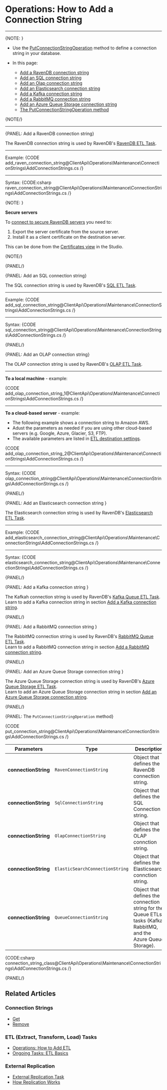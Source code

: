 # Operations: How to Add a Connection String
---

{NOTE: }

* Use the [PutConnectionStringOperation](../../../../client-api/operations/maintenance/connection-strings/add-connection-string#the%C2%A0putconnectionstringoperation%C2%A0method) method to define a connection string in your database.

* In this page:  
    * [Add a RavenDB connection string](../../../../client-api/operations/maintenance/connection-strings/add-connection-string#add-a-ravendb-connection-string)  
    * [Add an SQL connection string](../../../../client-api/operations/maintenance/connection-strings/add-connection-string#add-an-sql-connection-string)  
    * [Add an Olap connection string](../../../../client-api/operations/maintenance/connection-strings/add-connection-string#add-an-olap-connection-string)  
    * [Add an Elasticsearch connection string](../../../../client-api/operations/maintenance/connection-strings/add-connection-string#add-an-elasticsearch-connection-string)  
    * [Add a Kafka connection string](../../../../client-api/operations/maintenance/connection-strings/add-connection-string#add-a-kafka-connection-string)  
    * [Add a RabbitMQ connection string](../../../../client-api/operations/maintenance/connection-strings/add-connection-string#add-a-rabbitmq-connection-string)  
    * [Add an Azure Queue Storage connection string](../../../../client-api/operations/maintenance/connection-strings/add-connection-string#add-an-azure-queue-storage-connection-string)
    * [The PutConnectionStringOperation method](../../../../client-api/operations/maintenance/connection-strings/add-connection-string#the%C2%A0putconnectionstringoperation%C2%A0method)

{NOTE/}

---

{PANEL: Add a RavenDB connection string}

The RavenDB connection string is used by RavenDB's [RavenDB ETL Task](../../../../server/ongoing-tasks/etl/raven).

---

Example:
{CODE add_raven_connection_string@ClientApi\Operations\Maintenance\ConnectionStrings\AddConnectionStrings.cs /}

---

Syntax:
{CODE:csharp raven_connection_string@ClientApi\Operations\Maintenance\ConnectionStrings\AddConnectionStrings.cs /}

{NOTE: }

**Secure servers**  

To [connect to secure RavenDB servers](../../../../server/security/authentication/certificate-management#enabling-communication-between-servers:-importing-and-exporting-certificates)
you need to:  
1. Export the server certificate from the source server.  
2. Install it as a client certificate on the destination server.  
  
This can be done from the [Certificates view](../../../../server/security/authentication/certificate-management#studio-certificates-management-view) in the Studio.

{NOTE/}

{PANEL/}

{PANEL: Add an SQL connection string}

The SQL connection string is used by RavenDB's [SQL ETL Task](../../../../server/ongoing-tasks/etl/sql).

---

Example:
{CODE add_sql_connection_string@ClientApi\Operations\Maintenance\ConnectionStrings\AddConnectionStrings.cs /}

---

Syntax:
{CODE sql_connection_string@ClientApi\Operations\Maintenance\ConnectionStrings\AddConnectionStrings.cs /}

{PANEL/}

{PANEL: Add an OLAP connection string}

The OLAP connection string is used by RavenDB's [OLAP ETL Task](../../../../server/ongoing-tasks/etl/olap).

---

**To a local machine** - example:  

{CODE add_olap_connection_string_1@ClientApi\Operations\Maintenance\ConnectionStrings\AddConnectionStrings.cs /}

---

**To a cloud-based server** - example:  
  
* The following example shows a connection string to Amazon AWS.  
* Adust the parameters as needed if you are using other cloud-based servers (e.g. Google, Azure, Glacier, S3, FTP).  
* The available parameters are listed in [ETL destination settings](../../../../server/ongoing-tasks/etl/olap#etl-destination-settingss).   

{CODE add_olap_connection_string_2@ClientApi\Operations\Maintenance\ConnectionStrings\AddConnectionStrings.cs /}

---

Syntax:
{CODE olap_connection_string@ClientApi\Operations\Maintenance\ConnectionStrings\AddConnectionStrings.cs /}

{PANEL/}

{PANEL: Add an Elasticsearch connection string  }

The Elasticsearch connection string is used by RavenDB's [Elasticsearch ETL Task](../../../../server/ongoing-tasks/etl/elasticsearch).

---

Example:
{CODE add_elasticsearch_connection_string@ClientApi\Operations\Maintenance\ConnectionStrings\AddConnectionStrings.cs /}

---

Syntax:
{CODE elasticsearch_connection_string@ClientApi\Operations\Maintenance\ConnectionStrings\AddConnectionStrings.cs /}

{PANEL/}

{PANEL: Add a Kafka connection string }

The Kafkah connection string is used by RavenDB's [Kafka Queue ETL Task](../../../../server/ongoing-tasks/etl/queue-etl/kafka).  
Learn to add a Kafka connection string in section [Add a Kafka connection string]( ../../../../server/ongoing-tasks/etl/queue-etl/kafka#add-a-kafka-connection-string).

{PANEL/}

{PANEL: Add a RabbitMQ connection string }

The RabbitMQ connection string is used by RavenDB's [RabbitMQ Queue ETL Task](../../../../server/ongoing-tasks/etl/queue-etl/rabbit-mq).  
Learn to add a RabbitMQ connection string in section [Add a RabbitMQ connection string]( ../../../../server/ongoing-tasks/etl/queue-etl/rabbit-mq#add-a-rabbitmq-connection-string).

{PANEL/}

{PANEL: Add an Azure Queue Storage connection string }

The Azure Queue Storage connection string is used by RavenDB's [Azure Queue Storage ETL Task](../../../../server/ongoing-tasks/etl/queue-etl/server/ongoing-tasks/etl/queue-etl/azure-queue).  
Learn to add an Azure Queue Storage connection string in section [Add an Azure Queue Storage connection string]( ../../../../server/ongoing-tasks/etl/queue-etl/azure-queue#add-an-azure-queue-storage-connection-string).

{PANEL/}

{PANEL: The&nbsp;`PutConnectionStringOperation`&nbsp;method}

{CODE put_connection_string@ClientApi\Operations\Maintenance\ConnectionStrings\AddConnectionStrings.cs /}

| Parameters           | Type                            | Description                                                                                                        |
|----------------------|---------------------------------|--------------------------------------------------------------------------------------------------------------------|
| **connectionString** | `RavenConnectionString`         | Object that defines the RavenDB connection string.                                                                 |
| **connectionString** | `SqlConnectionString`           | Object that defines the SQL Connection string.                                                                     |
| **connectionString** | `OlapConnectionString`          | Object that defines the OLAP connction string.                                                                     |
| **connectionString** | `ElasticSearchConnectionString` | Object that defines the Elasticsearch connction string.                                                            |
| **connectionString** | `QueueConnectionString`         | Object that defines the connection string for the Queue ETLs tasks (Kafka, RabbitMQ, and the Azure Queue Storage). |

{CODE:csharp connection_string_class@ClientApi\Operations\Maintenance\ConnectionStrings\AddConnectionStrings.cs /}

{PANEL/}

## Related Articles

### Connection Strings

- [Get](../../../../client-api/operations/maintenance/connection-strings/get-connection-string)
- [Remove](../../../../client-api/operations/maintenance/connection-strings/remove-connection-string)

### ETL (Extract, Transform, Load) Tasks

- [Operations: How to Add ETL](../../../../client-api/operations/maintenance/etl/add-etl)
- [Ongoing Tasks: ETL Basics](../../../../server/ongoing-tasks/etl/basics)

### External Replication

- [External Replication Task](../../../../studio/database/tasks/ongoing-tasks/external-replication-task)
- [How Replication Works](../../../../server/clustering/replication/replication)

